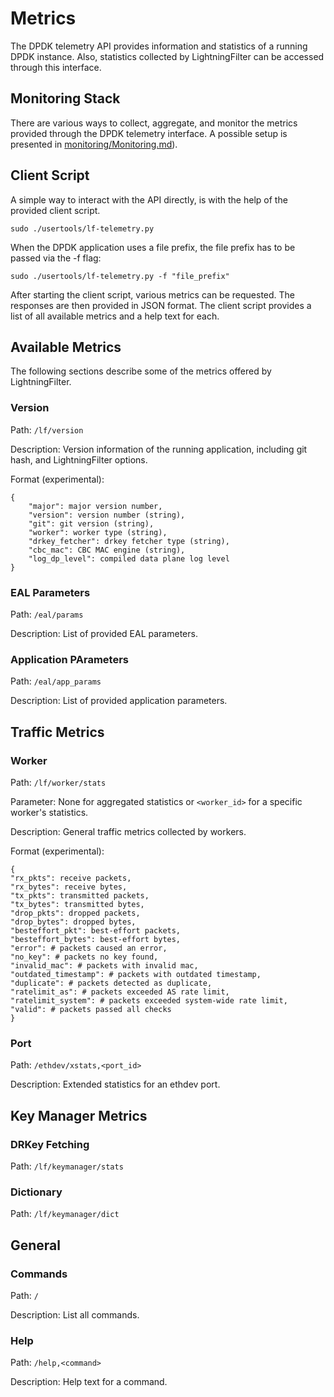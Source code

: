 # Metrics

The DPDK telemetry API provides information and statistics of a running DPDK instance.
Also, statistics collected by LightningFilter can be accessed through this interface.

## Monitoring Stack

There are various ways to collect, aggregate, and monitor the metrics provided through the DPDK telemetry interface. A possible setup is presented in [monitoring/Monitoring.md](monitoring/Monitoring.md)).

## Client Script

A simple way to interact with the API directly, is with the help of the provided client script.

```
sudo ./usertools/lf-telemetry.py
```

When the DPDK application uses a file prefix, the file prefix has to be passed via the -f flag:

```
sudo ./usertools/lf-telemetry.py -f "file_prefix"
```

After starting the client script, various metrics can be requested. The responses are then provided in JSON format.
The client script provides a list of all available metrics and a help text for each.

## Available Metrics

The following sections describe some of the metrics offered by LightningFilter.

### Version

Path:
`/lf/version`

Description:
Version information of the running application, including git hash, and LightningFilter options.


Format (experimental):
```
{
    "major": major version number,
    "version": version number (string),
    "git": git version (string),
    "worker": worker type (string),
    "drkey_fetcher": drkey fetcher type (string),
    "cbc_mac": CBC MAC engine (string),
    "log_dp_level": compiled data plane log level
}
```

### EAL Parameters

Path:
`/eal/params`

Description:
List of provided EAL parameters.

### Application PArameters
Path:
`/eal/app_params`

Description:
List of provided application parameters.

## Traffic Metrics

### Worker
Path:
`/lf/worker/stats`

Parameter:
None for aggregated statistics or `<worker_id>` for a specific worker's statistics.

Description:
General traffic metrics collected by workers.

Format (experimental):
```
{
"rx_pkts": receive packets,
"rx_bytes": receive bytes,
"tx_pkts": transmitted packets,
"tx_bytes": transmitted bytes,
"drop_pkts": dropped packets,
"drop_bytes": dropped bytes,
"besteffort_pkt": best-effort packets,
"besteffort_bytes": best-effort bytes,
"error": # packets caused an error,
"no_key": # packets no key found,
"invalid_mac": # packets with invalid mac,
"outdated_timestamp": # packets with outdated timestamp,
"duplicate": # packets detected as duplicate,
"ratelimit_as": # packets exceeded AS rate limit,
"ratelimit_system": # packets exceeded system-wide rate limit,
"valid": # packets passed all checks
}
```

### Port

Path:
`/ethdev/xstats,<port_id>`

Description:
Extended statistics for an ethdev port.

## Key Manager Metrics

### DRKey Fetching

Path:
`/lf/keymanager/stats`

### Dictionary

Path:
`/lf/keymanager/dict`


## General

### Commands

Path:
`/`

Description:
List all commands.

### Help

Path:
`/help,<command>`

Description:
Help text for a command.
